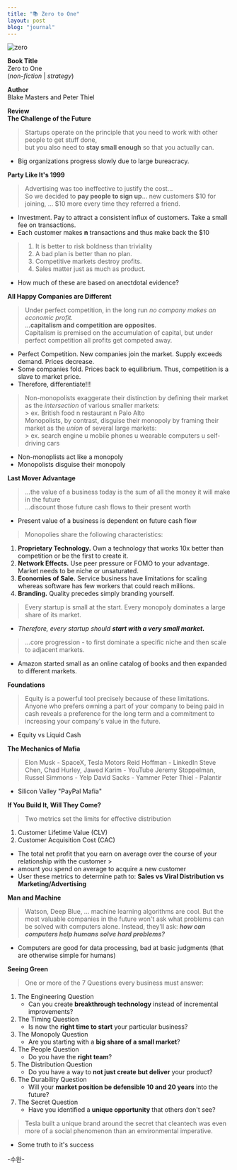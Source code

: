 ```yaml
---
title: "📚 Zero to One"
layout: post
blog: "journal"
---
```


![zero](/assets/zero.png)

**Book Title**   
Zero to One      
(_non-fiction_ | _strategy_)

**Author**   
Blake Masters and Peter Thiel     

**Review**   
**The Challenge of the Future**
> Startups operate on the principle that you need to work with other people to get stuff done,    
> but you also need to **stay small enough** so that you actually can.

- Big organizations progress slowly due to large bureacracy.

**Party Like It's 1999**
> Advertising was too ineffective to justify the cost...   
> So we decided to **pay people to sign up**... new customers $10 for joining, ... $10 more every time they referred a friend.

- Investment. Pay to attract a consistent influx of customers. Take a small fee on transactions.
- Each customer makes **n** transactions and thus make back the $10

> 1. It is better to risk boldness than triviality
> 2. A bad plan is better than no plan.
> 3. Competitive markets destroy profits.
> 4. Sales matter just as much as product.

- How much of these are based on anectdotal evidence?

**All Happy Companies are Different**
> Under perfect competition, in the long run _no company makes an economic profit._   
> ...**capitalism and competition are opposites**.   
> Capitalism is premised on the accumulation of capital, but under perfect competition all profits get competed away.   

- Perfect Competition. New companies join the market. Supply exceeds demand. Prices decrease.
- Some companies fold. Prices back to equilibrium. Thus, competition is a slave to market price.
- Therefore, differentiate!!!

> Non-monopolists exaggerate their distinction by defining their market as the _intersection_ of various smaller markets:   
    > ex. British food n restaurant n Palo Alto   
> Monopolists, by contrast, disguise their monopoly by framing their market as the _union_ of several large markets:   
    > ex. search engine u mobile phones u wearable computers u self-driving cars

- Non-monoplists act like a monopoly
- Monopolists disguise their monopoly

**Last Mover Advantage**
> ...the value of a business today is the sum of all the money it will make in the future   
> ...discount those future cash flows to their present worth

- Present value of a business is dependent on future cash flow

> Monopolies share the following characteristics:
  1. **Proprietary Technology.** Own a technology that works 10x better than competition or be the first to create it.
  2. **Network Effects.** Use peer pressure or FOMO to your advantage. Market needs to be niche or unsaturated.
  3. **Economies of Sale.** Service business have limitations for scaling whereas software has few workers that could reach millions.
  4. **Branding.** Quality precedes simply branding yourself.

> Every startup is small at the start. Every monopoly dominates a large share of its market.

- _Therefore, every startup should **start with a very small market.**_

> ...core progression - to first dominate a specific niche and then scale to adjacent markets.

- Amazon started small as an online catalog of books and then expanded to different markets.

**Foundations**
> Equity is a powerful tool precisely because of these limitations.
> Anyone who prefers owning a part of your company to being paid in cash reveals a preference for the long term
> and a commitment to increasing your company's value in the future.

- Equity vs Liquid Cash

**The Mechanics of Mafia**
> Elon Musk - SpaceX, Tesla Motors
> Reid Hoffman - LinkedIn
> Steve Chen, Chad Hurley, Jawed Karim - YouTube
> Jeremy Stoppelman, Russel Simmons - Yelp
> David Sacks - Yammer
> Peter Thiel - Palantir

- Silicon Valley "PayPal Mafia"

**If You Build It, Will They Come?**
> Two metrics set the limits for effective distribution

1. Customer Lifetime Value (CLV)
2. Customer Acquisition Cost (CAC)
- The total net profit that you earn on average over the course of your relationship with the customer >
- amount you spend on average to acquire a new customer
- User these metrics to determine path to: **Sales vs Viral Distribution vs Marketing/Advertising**

**Man and Machine**
> Watson, Deep Blue, ... machine learning algorithms are cool.
> But the most valuable companies in the future won't ask what problems can be solved with computers alone.
> Instead, they'll ask: **_how can computers help humans solve hard problems?_**

- Computers are good for data processing, bad at basic judgments (that are otherwise simple for humans)

**Seeing Green**
> One or more of the 7 Questions every business must answer:
1. The Engineering Question
    - Can you create **breakthrough technology** instead of incremental improvements?
2. The Timing Question
    - Is now the **right time to start** your particular business?
3. The Monopoly Question
    - Are you starting with a **big share of a small market**?
4. The People Question
    - Do you have the **right team**?
5. The Distribution Question
    - Do you have a way to **not just create but deliver** your product?
6. The Durability Question
    - Will your **market position be defensible 10 and 20 years** into the future?
7. The Secret Question
    - Have you identified a **unique opportunity** that others don't see?
  
> Tesla built a unique brand around the secret that cleantech
> was even more of a social phenomenon
> than an environmental imperative.

- Some truth to it's success

-수완-






